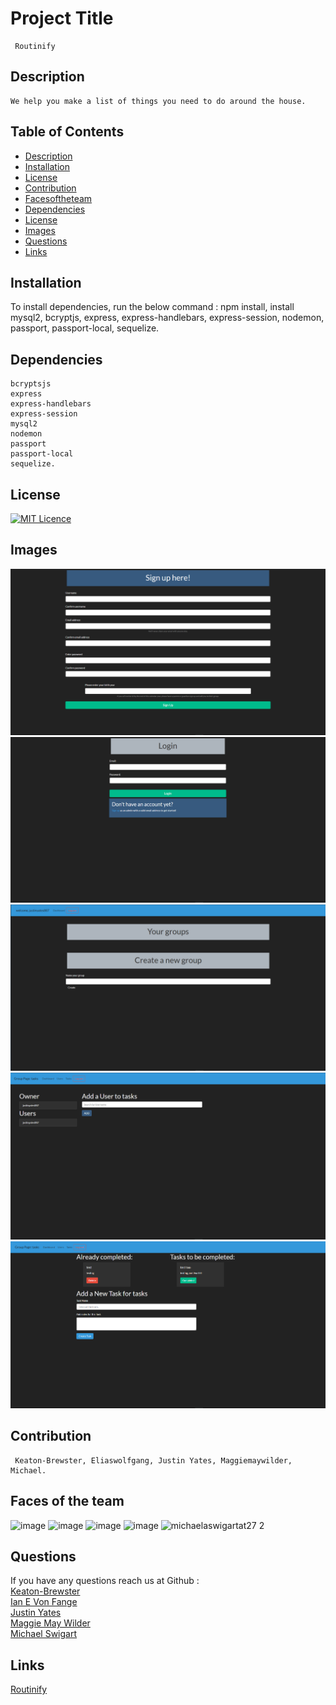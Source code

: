   
  #  Project Title
     Routinify
    
  ##  Description
    We help you make a list of things you need to do around the house.
  ## Table of Contents
  * [Description](#description)
  * [Installation](#Installation)
  * [License](#license)
  * [Contribution](#contribution)
  * [Facesoftheteam](#Facesoftheteam)
  * [Dependencies](#Dependencies)
  * [License](#License)
  * [Images](#Images)
  * [Questions](#questions)
  * [Links](#Links)
  ## Installation
  To install dependencies, run the below command : npm install, install mysql2, bcryptjs, express, express-handlebars,
  express-session, nodemon, passport, passport-local, sequelize.
    
  ## Dependencies
    bcryptsjs   
    express 
    express-handlebars  
    express-session 
    mysql2  
    nodemon 
    passport    
    passport-local  
    sequelize.
  ## License
 [![MIT Licence](https://badges.frapsoft.com/os/mit/mit.png?v=103)](https://opensource.org/licenses/mit-license.php)

  ## Images
  ![image1](./demo/signup.PNG)
  ![image2](./demo/login.PNG)
  ![image3](./demo/dashboard.PNG)
  ![image4](./demo/user.PNG)
  ![image5](./demo/task.PNG)
     
  ## Contribution
     Keaton-Brewster, Eliaswolfgang, Justin Yates, Maggiemaywilder, Michael.
     
  ## Faces of the team
  ![image](https://user-images.githubusercontent.com/73671076/112399291-fc12a300-8cd3-11eb-8c81-02c3014a9bdd.png)
  ![image](https://user-images.githubusercontent.com/73671076/112399401-22384300-8cd4-11eb-90de-69b20d485dd3.png)
  ![image](https://user-images.githubusercontent.com/73671076/112399455-3c722100-8cd4-11eb-8afb-06c5282fa472.png)
  ![image](https://user-images.githubusercontent.com/73671076/112399519-5ca1e000-8cd4-11eb-9f30-1da60a2c4bd1.png)
  ![michaelaswigartat27 2](https://user-images.githubusercontent.com/73671076/112399660-a1c61200-8cd4-11eb-8f8d-d6f0e339fe84.png)

     
  ## Questions
   If you have any questions reach us at
   Github :     
   [Keaton-Brewster](https://github.com/Keaton-Brewster/project-2)  
   [Ian E Von Fange](https://github.com/eliaswolfgang)  
   [Justin Yates](https://github.com/justinyates887)    
   [Maggie May Wilder](https://github.com/maggiemaywilder)  
   [Michael Swigart](https://github.com/Michaelswigart) 
  
  ## Links

[Routinify](https://routinify.herokuapp.com/)